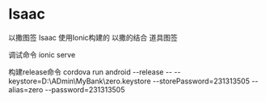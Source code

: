 # Isaac
以撒图签 Isaac
使用Ionic构建的 以撒的结合 道具图签

调试命令
ionic serve

构建release命令
cordova run android --release -- --keystore=D:\\ADmin\\MyBank\\zero.keystore --storePassword=231313505 --alias=zero --password=231313505
